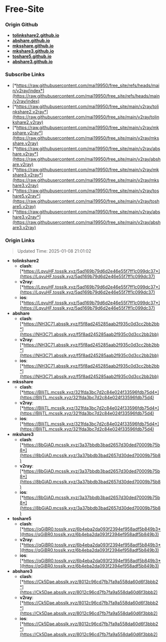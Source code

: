 # Free-Site

### Origin Github

- [**tolinkshare2.github.io**](https://github.com/tolinkshare2/tolinkshare2.github.io)
- [**abshare.github.io**](https://github.com/abshare/abshare.github.io)
- [**mksshare.github.io**](https://github.com/mksshare/mksshare.github.io)
- [**mkshare3.github.io**](https://github.com/mkshare3/mkshare3.github.io)
- [**toshare5.github.io**](https://github.com/toshare5/toshare5.github.io)
- [**abshare3.github.io**](https://github.com/abshare3/abshare3.github.io)

### Subscribe Links

- [*https://raw.githubusercontent.com/mai19950/free_site/refs/heads/main/v2ray/index*](https://raw.githubusercontent.com/mai19950/free_site/refs/heads/main/v2ray/index)
- [*https://raw.githubusercontent.com/mai19950/free_site/main/v2ray/tolinkshare2.v2ray*](https://raw.githubusercontent.com/mai19950/free_site/main/v2ray/tolinkshare2.v2ray)
- [*https://raw.githubusercontent.com/mai19950/free_site/main/v2ray/mksshare.v2ray*](https://raw.githubusercontent.com/mai19950/free_site/main/v2ray/mksshare.v2ray)
- [*https://raw.githubusercontent.com/mai19950/free_site/main/v2ray/abshare.v2ray*](https://raw.githubusercontent.com/mai19950/free_site/main/v2ray/abshare.v2ray)
- [*https://raw.githubusercontent.com/mai19950/free_site/main/v2ray/mkshare3.v2ray*](https://raw.githubusercontent.com/mai19950/free_site/main/v2ray/mkshare3.v2ray)
- [*https://raw.githubusercontent.com/mai19950/free_site/main/v2ray/toshare5.v2ray*](https://raw.githubusercontent.com/mai19950/free_site/main/v2ray/toshare5.v2ray)
- [*https://raw.githubusercontent.com/mai19950/free_site/main/v2ray/abshare3.v2ray*](https://raw.githubusercontent.com/mai19950/free_site/main/v2ray/abshare3.v2ray)

### Origin Links

> Updated Time: 2025-01-08 21:01:02

- **tolinkshare2**
  - **clash**: [*https://LqvuHF.tosslk.xyz/5ad169b79d6d2e46e55f7ff1c099dc37*](https://LqvuHF.tosslk.xyz/5ad169b79d6d2e46e55f7ff1c099dc37)
  - **v2ray**: [*https://LqvuHF.tosslk.xyz/5ad169b79d6d2e46e55f7ff1c099dc37*](https://LqvuHF.tosslk.xyz/5ad169b79d6d2e46e55f7ff1c099dc37)
  - **ios**: [*https://LqvuHF.tosslk.xyz/5ad169b79d6d2e46e55f7ff1c099dc37*](https://LqvuHF.tosslk.xyz/5ad169b79d6d2e46e55f7ff1c099dc37)
- **abshare**
  - **clash**: [*https://NH3C71.absslk.xyz/f5f8ad245285aab2f935c0d3cc2bb2bb*](https://NH3C71.absslk.xyz/f5f8ad245285aab2f935c0d3cc2bb2bb)
  - **v2ray**: [*https://NH3C71.absslk.xyz/f5f8ad245285aab2f935c0d3cc2bb2bb*](https://NH3C71.absslk.xyz/f5f8ad245285aab2f935c0d3cc2bb2bb)
  - **ios**: [*https://NH3C71.absslk.xyz/f5f8ad245285aab2f935c0d3cc2bb2bb*](https://NH3C71.absslk.xyz/f5f8ad245285aab2f935c0d3cc2bb2bb)
- **mksshare**
  - **clash**: [*https://BIljTL.mcsslk.xyz/321fda3bc7d2c84e024f33596fdb75d4*](https://BIljTL.mcsslk.xyz/321fda3bc7d2c84e024f33596fdb75d4)
  - **v2ray**: [*https://BIljTL.mcsslk.xyz/321fda3bc7d2c84e024f33596fdb75d4*](https://BIljTL.mcsslk.xyz/321fda3bc7d2c84e024f33596fdb75d4)
  - **ios**: [*https://BIljTL.mcsslk.xyz/321fda3bc7d2c84e024f33596fdb75d4*](https://BIljTL.mcsslk.xyz/321fda3bc7d2c84e024f33596fdb75d4)
- **mkshare3**
  - **clash**: [*https://8bGiAD.mcsslk.xyz/3a37bbdb3bad2657d30ded70009b75b8*](https://8bGiAD.mcsslk.xyz/3a37bbdb3bad2657d30ded70009b75b8)
  - **v2ray**: [*https://8bGiAD.mcsslk.xyz/3a37bbdb3bad2657d30ded70009b75b8*](https://8bGiAD.mcsslk.xyz/3a37bbdb3bad2657d30ded70009b75b8)
  - **ios**: [*https://8bGiAD.mcsslk.xyz/3a37bbdb3bad2657d30ded70009b75b8*](https://8bGiAD.mcsslk.xyz/3a37bbdb3bad2657d30ded70009b75b8)
- **toshare5**
  - **clash**: [*https://qGiBR0.tosslk.xyz/6b4eba2da093f2394ef958adf5b849b3*](https://qGiBR0.tosslk.xyz/6b4eba2da093f2394ef958adf5b849b3)
  - **v2ray**: [*https://qGiBR0.tosslk.xyz/6b4eba2da093f2394ef958adf5b849b3*](https://qGiBR0.tosslk.xyz/6b4eba2da093f2394ef958adf5b849b3)
  - **ios**: [*https://qGiBR0.tosslk.xyz/6b4eba2da093f2394ef958adf5b849b3*](https://qGiBR0.tosslk.xyz/6b4eba2da093f2394ef958adf5b849b3)
- **abshare3**
  - **clash**: [*https://Ck5Dae.absslk.xyz/8012c96cd7fb7fa9a558da60d6f3bbb2*](https://Ck5Dae.absslk.xyz/8012c96cd7fb7fa9a558da60d6f3bbb2)
  - **v2ray**: [*https://Ck5Dae.absslk.xyz/8012c96cd7fb7fa9a558da60d6f3bbb2*](https://Ck5Dae.absslk.xyz/8012c96cd7fb7fa9a558da60d6f3bbb2)
  - **ios**: [*https://Ck5Dae.absslk.xyz/8012c96cd7fb7fa9a558da60d6f3bbb2*](https://Ck5Dae.absslk.xyz/8012c96cd7fb7fa9a558da60d6f3bbb2)
